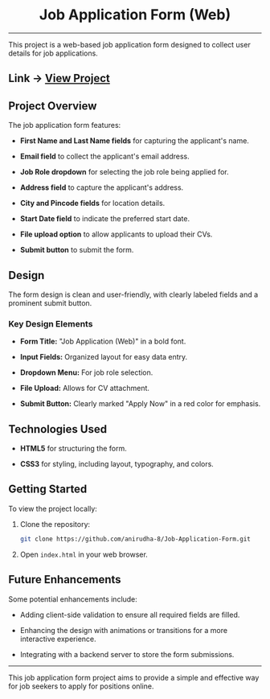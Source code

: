 <div align="center">
    <h1>Job Application Form (Web)</h1>
</div>

---

This project is a web-based job application form designed to collect user details for job applications.

## Link -> **[View Project](https://github.com/anirudha-8/Job_Application_Form.git)**

## Project Overview

The job application form features:

- **First Name and Last Name fields** for capturing the applicant's name.

- **Email field** to collect the applicant's email address.

- **Job Role dropdown** for selecting the job role being applied for.

- **Address field** to capture the applicant's address.

- **City and Pincode fields** for location details.

- **Start Date field** to indicate the preferred start date.

- **File upload option** to allow applicants to upload their CVs.
- **Submit button** to submit the form.

## Design

The form design is clean and user-friendly, with clearly labeled fields and a prominent submit button.

### Key Design Elements

- **Form Title:** "Job Application (Web)" in a bold font.

- **Input Fields:** Organized layout for easy data entry.

- **Dropdown Menu:** For job role selection.

- **File Upload:** Allows for CV attachment.

- **Submit Button:** Clearly marked "Apply Now" in a red color for emphasis.

## Technologies Used

- **HTML5** for structuring the form.

- **CSS3** for styling, including layout, typography, and colors.

## Getting Started

To view the project locally:

1. Clone the repository:

    ```bash
    git clone https://github.com/anirudha-8/Job-Application-Form.git
    ```

2. Open `index.html` in your web browser.

## Future Enhancements

Some potential enhancements include:

- Adding client-side validation to ensure all required fields are filled.

- Enhancing the design with animations or transitions for a more interactive experience.

- Integrating with a backend server to store the form submissions.

---

This job application form project aims to provide a simple and effective way for job seekers to apply for positions online.
